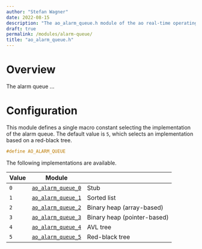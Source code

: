 ```yaml
---
author: "Stefan Wagner"
date: 2022-08-15
description: "The ao_alarm_queue.h module of the ao real-time operating system."
draft: true
permalink: /modules/alarm-queue/
title: "ao_alarm_queue.h"
---
```


# Overview

The alarm queue ...

# Configuration

This module defines a single macro constant selecting the implementation of the alarm queue. The default value is `5`, which selects an implementation based on a red-black tree.

```c
#define AO_ALARM_QUEUE
```

The following implementations are available.

| Value | Module                                 | |
|-------|----------------------------------------|-|
| `0`   | [`ao_alarm_queue_0`](alarm-queue-0.md) | Stub |
| `1`   | [`ao_alarm_queue_1`](alarm-queue-1.md) | Sorted list |
| `2`   | [`ao_alarm_queue_2`](alarm-queue-2.md) | Binary heap (array-based) |
| `3`   | [`ao_alarm_queue_3`](alarm-queue-3.md) | Binary heap (pointer-based) |
| `4`   | [`ao_alarm_queue_4`](alarm-queue-4.md) | AVL tree |
| `5`   | [`ao_alarm_queue_5`](alarm-queue-5.md) | Red-black tree |
